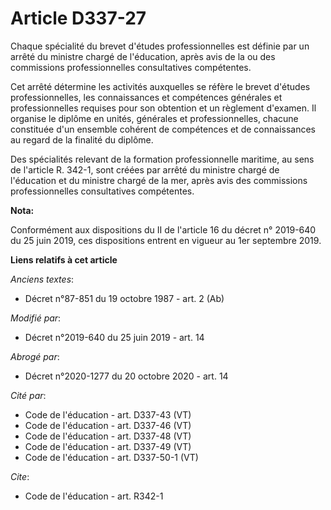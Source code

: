 # Article D337-27

Chaque spécialité du brevet d'études professionnelles est définie par un arrêté du ministre chargé de l'éducation, après avis
de la ou des commissions professionnelles consultatives compétentes.

Cet arrêté détermine les activités auxquelles se réfère le brevet d'études professionnelles, les connaissances et compétences
générales et professionnelles requises pour son obtention et un règlement d'examen. Il organise le diplôme en unités,
générales et professionnelles, chacune constituée d'un ensemble cohérent de compétences et de connaissances au regard de la
finalité du diplôme.

Des spécialités relevant de la formation professionnelle maritime, au sens de l'article R. 342-1, sont créées par arrêté du
ministre chargé de l'éducation et du ministre chargé de la mer, après avis des commissions professionnelles consultatives
compétentes.

**Nota:**

Conformément aux dispositions du II de l'article 16 du décret n° 2019-640 du 25 juin 2019, ces dispositions entrent en
vigueur au 1er septembre 2019.

**Liens relatifs à cet article**

_Anciens textes_:

  - Décret n°87-851 du 19 octobre 1987 - art. 2 (Ab)

_Modifié par_:

  - Décret n°2019-640 du 25 juin 2019 - art. 14

_Abrogé par_:

  - Décret n°2020-1277 du 20 octobre 2020 - art. 14

_Cité par_:

  - Code de l'éducation - art. D337-43 (VT)
  - Code de l'éducation - art. D337-46 (VT)
  - Code de l'éducation - art. D337-48 (VT)
  - Code de l'éducation - art. D337-49 (VT)
  - Code de l'éducation - art. D337-50-1 (VT)

_Cite_:

  - Code de l'éducation - art. R342-1
